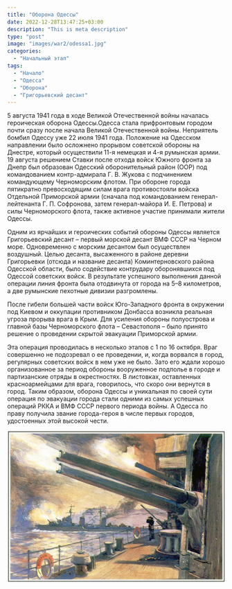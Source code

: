 ```yaml
---
title: "Оборона Одессы"
date: 2022-12-28T13:47:25+03:00
description: "This is meta description"
type: "post"
image: "images/war2/odessa1.jpg"
categories:
  - "Начальный этап"
tags:
  - "Начало"
  - "Одесса"
  - "Оборона"
  - "Григорьевский десант"
---
```


5 августа 1941 года в ходе Великой Отечественной войны началась героическая оборона Одессы.Одесса стала прифронтовым городом почти сразу после начала Великой Отечественной войны. Неприятель бомбил Одессу уже 22 июля 1941 года. Положение на Одесском направлении было осложнено прорывом советской обороны на Днестре, который осуществили 11-я немецкая и 4-я румынская армии. 19 августа решением Ставки после отхода войск Южного фронта за Днепр был образован Одесский оборонительный район (ООР) под командованием контр-адмирала Г. В. Жукова с подчинением командующему Черноморским флотом. При обороне города пятикратно превосходящим силам врага противостояли войска Отдельной Приморской армии (сначала под командованием генерал-лейтенанта Г. П. Софронова, затем генерал-майора И. Е. Петрова) и силы Черноморского флота, также активное участие принимали жители Одессы.

Одним из ярчайших и героических событий обороны Одессы является Григорьевский десант – первый морской десант ВМФ СССР на Черном море. Одновременно с морским десантом был осуществлен воздушный. Целью десанта, высаженного в районе деревни Григорьевки (отсюда и название десанта) Коминтерновского района Одесской области, было содействие контрудару оборонявшихся под Одессой советских войск. В результате успешного выполнения данной операции линия фронта была отодвинута от города на 5–8 километров, а две румынские пехотные дивизии разгромлены.

После гибели большей части войск Юго-Западного фронта в окружении под Киевом и оккупации противником Донбасса возникла реальная угроза прорыва врага в Крым. Для усиления обороны полуострова и главной базы Черноморского флота – Севастополя – было принято решение о проведении скрытой эвакуации Приморской армии.  

Эта операция проводилась в несколько этапов с 1 по 16 октября. Враг совершенно не подозревал о ее проведении, и, когда ворвался в город, регулярных советских войск в нем уже не было. Зато его ждали хорошо организованное за период обороны вооруженное подполье в городе и партизанские отряды в окрестностях. В листовках, оставленных красноармейцами для врага, говорилось, что скоро они вернутся в город. Таким образом, оборона Одессы и уникальная по своей сути операция по эвакуации города стали одними из самых успешных операций РККА и ВМФ СССР первого периода войны. А Одесса по праву получила звание города-героя в числе первых городов, удостоенных этой высокой чести.

![](../../../images/war2/odessa2.jpg)